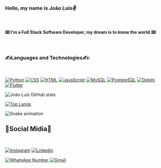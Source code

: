 ### Hello, my name is João Luis✌️

<br>

#### ⌨️ I'm a Full Stack Software Developer, my dream is to know the world.⌨️

<br>

### ✍️Languages and Technologies✍️: 

<br>

[![Python](https://img.shields.io/badge/Python-3776AB?style=for-the-badge&logo=python&logoColor=white)](https://www.python.org/)
[![CSS](https://img.shields.io/badge/CSS3-1572B6?style=for-the-badge&logo=css3&logoColor=white)](https://www.w3schools.com/css/)
[![HTML](https://img.shields.io/badge/HTML5-E34F26?style=for-the-badge&logo=html5&logoColor=white)](https://pt.wikipedia.org/wiki/HTML5)
[![JavaScript](https://img.shields.io/badge/-JavaScript-black?logo=javascript&style=for-the-badge&logoWidth=20)](https://developer.mozilla.org/pt-BR/docs/Web/JavaScript)
[![MySQL](https://img.shields.io/badge/MySQL-00000F?style=for-the-badge&logo=mysql&logoColor=white)](https://www.mysql.com/)
[![PostgreSQL](https://img.shields.io/badge/PostgreSQL-316192?style=for-the-badge&logo=postgresql&logoColor=white)](https://www.postgresql.org/)
[![Delphi](https://img.shields.io/badge/-Delphi-CA4245?logo=delphi&style=for-the-badge&logoWidth=20)](https://www.embarcadero.com/br/products/delphi)
[![Flutter](https://img.shields.io/badge/-Flutter-blue?logo=flutter&style=for-the-badge&logoWidth=20)](https://flutter.dev/)

![João Luís GitHub stats](https://github-readme-stats.vercel.app/api?username=JoaoLuis45&show_icons=true&theme=dracula)

[![Top Langs](https://github-readme-stats.vercel.app/api/top-langs/?username=JoaoLuis45&layout=compact&theme=dracula)](https://github.com/JoaoLuis45/github-readme-stats)

![Snake animation](https://github.com/Danielaretakis/Danielaretakis/blob/output/github-contribution-grid-snake.svg)

## 📱Social Midia📱

<br>

[![Instagram](https://img.shields.io/badge/Instagram-E4405F?style=for-the-badge&logo=instagram&logoColor=white)](https://www.instagram.com/joaoluis_ramos/)
[![Linkedin](https://img.shields.io/badge/LinkedIn-0077B5?style=for-the-badge&logo=linkedin&logoColor=white)](https://www.linkedin.com/in/jo%C3%A3o-lu%C3%ADs-427486208/)
<div style="display: inline_block">
    <abbr title="(81)9 9794-7843"><img align="center" alt="WhatsApp Number" src="https://img.shields.io/badge/WhatsApp-25D366?style=for-the-badge&logo=whatsapp&logoColor=white">
    </abbr>
    <abbr title="joaoluisramos45@gmail.com"><img align="center" alt="Gmail" src="https://img.shields.io/badge/Gmail-D14836?style=for-the-badge&logo=gmail&logoColor=white">
    </abbr>
</div>

